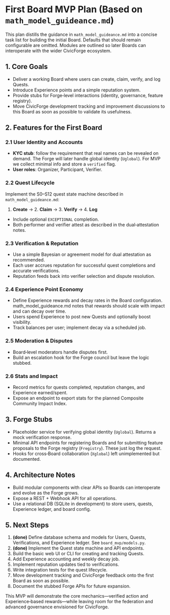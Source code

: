# First Board MVP Plan (Based on `math_model_guideance.md`)
This plan distills the guidance in `math_model_guideance.md` into a concise task list for building the initial Board. Defaults that should remain configurable are omitted. Modules are outlined so later Boards can interoperate with the wider CivicForge ecosystem.

## 1. Core Goals
- Deliver a working Board where users can create, claim, verify, and log Quests.
- Introduce Experience points and a simple reputation system.
- Provide stubs for Forge‑level interactions (identity, governance, feature registry).
- Move CivicForge development tracking and improvement discussions to this Board as soon as possible to validate its usefulness.

## 2. Features for the First Board

### 2.1 User Identity and Accounts
- **KYC stub**: follow the requirement that real names can be revealed on demand. The Forge will later handle global identity (`Uglobal`). For MVP we collect minimal info and store a `verified` flag.
- **User roles**: Organizer, Participant, Verifier. 

### 2.2 Quest Lifecycle
Implement the S0–S12 quest state machine described in `math_model_guideance.md`:
1. **Create** → 2. **Claim** → 3. **Verify** → 4. **Log**
- Include optional `EXCEPTIONAL` completion.
- Both performer and verifier attest as described in the dual‑attestation notes.

### 2.3 Verification & Reputation
- Use a simple Bayesian or agreement model for dual attestation as recommended.
- Each user accrues reputation for successful quest completions and accurate verifications.
- Reputation feeds back into verifier selection and dispute resolution.

### 2.4 Experience Point Economy
- Define Experience rewards and decay rates in the Board configuration. math_model_guideance.md notes that rewards should scale with impact and can decay over time.
- Users spend Experience to post new Quests and optionally boost visibility.
- Track balances per user; implement decay via a scheduled job.

### 2.5 Moderation & Disputes
- Board‑level moderators handle disputes first.
- Build an escalation hook for the Forge council but leave the logic stubbed.

### 2.6 Stats and Impact
- Record metrics for quests completed, reputation changes, and Experience earned/spent.
- Expose an endpoint to export stats for the planned Composite Community Impact Index.

## 3. Forge Stubs
- Placeholder service for verifying global identity (`Uglobal`). Returns a mock verification response.
- Minimal API endpoints for registering Boards and for submitting feature proposals to the Forge registry (`Fregistry`). These just log the request.
- Hooks for cross‑Board collaboration (`Xglobal`) left unimplemented but documented.

## 4. Architecture Notes
- Build modular components with clear APIs so Boards can interoperate and evolve as the Forge grows.
- Expose a REST + Webhook API for all operations.
- Use a relational DB (SQLite in development) to store users, quests, Experience ledger, and board config.

## 5. Next Steps
1. **(done)** Define database schema and models for Users, Quests, Verifications, and Experience ledger. See `board_mvp/models.py`.
2. **(done)** Implement the Quest state machine and API endpoints.
3. Build the basic web UI or CLI for creating and tracking Quests.
4. Add Experience accounting and weekly decay job.
5. Implement reputation updates tied to verifications.
6. Write integration tests for the quest lifecycle.
7. Move development tracking and CivicForge feedback onto the first Board as soon as possible.
8. Document the stubbed Forge APIs for future expansion.

This MVP will demonstrate the core mechanics—verified action and Experience‑based rewards—while leaving room for the federation and advanced governance envisioned for CivicForge.
